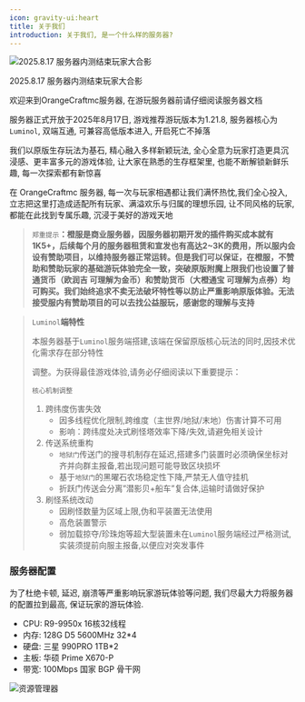 ```yaml
---
icon: gravity-ui:heart
title: 关于我们
introduction: 关于我们, 是一个什么样的服务器?
---
```


![2025.8.17 服务器内测结束玩家大合影](https://orangecraftmc.obs.cn-south-1.myhuaweicloud.com/guide/group_photo.png)

2025.8.17 服务器内测结束玩家大合影

欢迎来到OrangeCraftmc服务器, 在游玩服务器前请仔细阅读服务器文档

服务器正式开放于2025年8月17日, 游戏推荐游玩版本为1.21.8, 服务器核心为`Luminol`, 双端互通, 可兼容高低版本进入, 开启死亡不掉落

我们以原版生存玩法为基石, 精心融入多样新颖玩法, 全心全意为玩家打造更具沉浸感、更丰富多元的游戏体验, 让大家在熟悉的生存框架里, 也能不断解锁新鲜乐趣, 每一次探索都有新惊喜

在 OrangeCraftmc 服务器, 每一次与玩家相遇都让我们满怀热忱,我们全心投入, 立志把这里打造成适配所有玩家、满溢欢乐与归属的理想乐园, 让不同风格的玩家, 都能在此找到专属乐趣, 沉浸于美好的游戏天地

> `郑重提示`**：橙服是商业服务器，因服务器初期开发的插件购买成本就有1K5+，后续每个月的服务器租赁和宣发也有高达2\~3K的费用，所以服内会设有赞助项目，以维持服务器正常运转。但是我们可以保证，在橙服，不赞助和赞助玩家的基础游玩体验完全一致，突破原版附魔上限我们也设置了普通货币（欧润吉 可理解为金币）和赞助货币（大橙通宝 可理解为点券）均可购买。我们始终追求不卖无法破坏特性等以防止严重影响原版体验。无法接受服内有赞助项目的可以去找公益服玩，感谢您的理解与支持**

> `Luminol`**端特性**
>
> 本服务器基于`Luminol`服务端搭建,该端在保留原版核心玩法的同时,因技术优化需求存在部分特性
>
> 调整。为获得最佳游戏体验,请务必仔细阅读以下重要提示：
>
> `核心机制调整`
>
> 1. 跨纬度伤害失效
>     - 因多线程优化限制,跨维度（主世界/地狱/末地）伤害计算不可用
>     - 影响：跨纬度处决式刷怪塔效率下降/失效,请避免相关设计
> 2. 传送系统重构
>     - `地狱门`传送门的搜寻机制存在延迟,搭建多门装置时必须确保坐标对齐并向群主报备,若出现问题可能导致区块损坏
>     - 基于`地狱门`的黑曜石农场稳定性下降,严禁无人值守挂机
>     - 折跃门传送会分离”潜影贝+船车”复合体,运输时请做好保护
> 3. 刷怪系统改动
>     - 因刷怪数量为区域上限,伪和平装置无法使用
>     - 高危装置警示
>     - 弱加载掠夺/珍珠炮等超大型装置未在`Luminol`服务端经过严格测试,实装须提前向服主报备,以便应对突发事件

### 服务器配置

为了杜绝卡顿, 延迟, 崩溃等严重影响玩家游玩体验等问题, 我们尽最大力将服务器的配置拉到最高, 保证玩家的游玩体验.

- CPU: R9-9950x 16核32线程
- 内存: 128G D5 5600MHz 32\*4
- 硬盘: 三星 990PRO 1TB\*2
- 主板: 华硕 Prime X670-P
- 带宽: 100Mbps 国家 BGP 骨干网

![资源管理器](https://orangecraftmc.obs.cn-south-1.myhuaweicloud.com/guide/zyglq.png)
